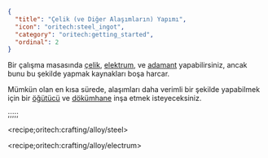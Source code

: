 ```json
{
  "title": "Çelik (ve Diğer Alaşımların) Yapımı",
  "icon": "oritech:steel_ingot",
  "category": "oritech:getting_started",
  "ordinal": 2
}
```

Bir çalışma masasında [çelik](^oritech:resources/steel), [elektrum](^oritech:resources/electrum), ve [adamant](^oritech:resources/adamant) yapabilirsiniz, ancak bunu bu şekilde yapmak kaynakları boşa harcar.

Mümkün olan en kısa sürede, alaşımları daha verimli bir şekilde yapabilmek için bir [öğütücü](^oritech:processing/pulverizer) ve [dökümhane](^oritech:processing/foundry) inşa etmek isteyeceksiniz.

;;;;;

<recipe;oritech:crafting/alloy/steel>

<recipe;oritech:crafting/alloy/electrum>
